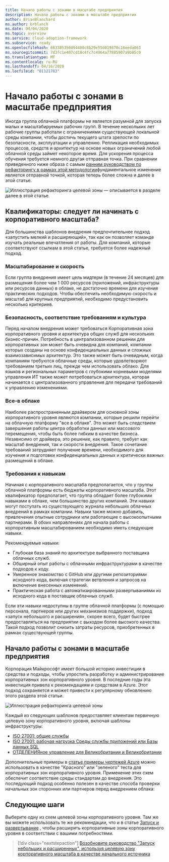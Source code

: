 ```yaml
---
title: Начало работы с зонами в масштабе предприятия
description: Начало работы с зонами в масштабе предприятия
author: BrianBlanchard
ms.author: brblanch
ms.date: 04/04/2020
ms.topic: overview
ms.service: cloud-adoption-framework
ms.subservice: ready
ms.openlocfilehash: 683385356d94400c8b29e55d019870c18eeda863
ms.sourcegitcommit: 7d3fc1e407cd18c4fc7c4964a77885907a9b85c0
ms.translationtype: MT
ms.contentlocale: ru-RU
ms.lasthandoff: 04/16/2020
ms.locfileid: "81121783"
---
```

# <a name="start-with-enterprise-scale-landing-zones"></a>Начало работы с зонами в масштабе предприятия

Иногда группа облачной платформы не является разумной для запуска малых и масштабируемых рабочих групп. В течение нескольких лет рабочие группы работали с ограничениями существующей локальной среды компании, чтобы достичь текущего штата зрелости по безопасности, эксплуатации и управлению. Репликация необходимых процессов, средств и архитектур на основе новых ограничений любой облачной среды займет некоторое время. Для ускорения процесса обучения требуется немного другая отправная точка. При сравнении приведенного ниже образа с самым [ранним руководством по рефакторингу в рамках этой методологии](../landing-zone/refactor.md)фундаментальное изменение является отправной точкой, которая теперь более сложна и далее в этой статье.

![Иллюстрация рефакторинга целевой зоны — описывается в разделе далее в этой статье.](../../_images/ready/refactor-enterprise-scale.png)

<!-- markdownlint-disable MD026 -->

## <a name="qualifiers-should-i-start-with-enterprise-scale"></a>Квалификаторы: следует ли начинать с корпоративного масштаба?

Для большинства шаблонов внедрения предпочтительнее подход «запустить мелкий и расширяющий», так как он позволяет команде изучать реальные впечатления от работы. Для компаний, которые соответствуют ссылкам в этой статье, требуется более надежный подход.

### <a name="scale-and-speed"></a>Масштабирование и скорость

Если группа внедрения имеет цель мидтерм (в течение 24 месяцев) для размещения более чем 1 000 ресурсов (приложений, инфраструктуры или ресурсов данных) в облаке, не достаточно времени для изучения практических подходов. Чтобы обеспечить необходимую скорость и масштаб для крупных предприятий, необходимо предустановить несколько критериев.

### <a name="security-compliance-and-culture"></a>Безопасность, соответствие требованиям и культура

Перед началом внедрения может требоваться Корпоративная зона корпоративного уровня и архитектура общих служб для нескольких бизнес-причин. Потребность в централизованном решении для корпоративных зон может быть очевидна для компаний, компании которых созданы на основе конфиденциальных данных и сложных взаимозависимых архитектур. Это также может быть очевидным, когда компаниям требуются облачные среды, которые удовлетворяют требованиям третьих лиц, прежде чем использовать облако. Для языков и региональных параметров с глубокими корневыми моделями управления ИТ также может потребоваться архитектура, которая начинается с централизованного управления для передачи требований к управлению изменениями.

### <a name="all-in-on-the-cloud"></a>Все-в облаке

Наиболее распространенным драйвером для основной зоны корпоративного уровня являются компании, которые решили перейти на облачную платформу "все в облаке". Это может быть следствием завершения работы центра обработки данных или массового перемещения, чтобы быть более гибким в качестве бизнеса. Независимо от драйвера, это решение, как правило, требует как масштаб внедрения, так и скорости внедрения. Такое сочетание требований затрудняет получение времени, необходимого для изучения и подготовки конфиденциальных данных и критически важных размещений в облаке.

### <a name="skill-requirements"></a>Требования к навыкам

Начиная с корпоративного масштаба предполагается, что у группы облачной платформы есть бюджеты корпоративного масштаба. Этот квалификатор предполагает, что группа обладает более глубокими навыками в облаке, чем большинство других компаний. Эти навыки могут поступать из существующего журнала небольших облачных внедрений в рамках компании. Навыки также можно добавить, привлечения опытные сотрудники или работающие с высокоопытными партнерами. В обоих направлениях для начала работы с корпоративным масштабированием необходимо иметь следующие навыки.

Рекомендуемые навыки:

- Глубокая база знаний по архитектуре выбранного поставщика облачных служб.
- Обширный опыт работы с облачными инфраструктурами в качестве подходов к коду.
- Умеренное знакомство с GitHub или другими репозиториями исходного кода, включая стратегии ветвления и запросов на включение внесенных изменений.
- Практическая работа с автоматизированными развертываниями из исходного кода в поставщик облачных служб.

Если эти навыки недоступны в группе облачной платформы (с помощью персонала, партнеров или других механизмов поддержки), подход «запуск небольшого и расширения», скорее всего, будет быстрее предоставляться на предприятии с выходом более высокого качества. Такой подход позволит снизить затраты ресурсов, приобретенных в рамках существующей группы.

## <a name="start-with-an-enterprise-scale-landing-zones"></a>Начало работы с зонами в масштабе предприятия

Корпорация Майкрософт имеет большой историю инвестиции в средства и подходы, чтобы упростить разработку и администрирование корпоративных зон корпоративного уровня. В последние годы эта инвестиция привела к рекомендациям и средствам в Azure. Этот подход сохраняется и может привести к регулярному обновлению этого раздела этой статьи.

![Иллюстрация рефакторинга целевой зоны](../../_images/ready/refactor-enterprise-scale.png)

Каждый из следующих шаблонов предоставляет клиентам первичную целевую зону корпоративного уровня, включая шаблоны инфраструктуры:

- [ISO 27001: общие службы](https://docs.microsoft.com/azure/governance/blueprints/samples/iso27001-shared)
- [ISO 27001: рабочая нагрузка Среды службы приложений или Базы данных SQL](https://docs.microsoft.com/azure/governance/blueprints/samples/iso27001-ase-sql-workload)
- [ОТДЕЛЕНИЯное управление для Великобритании и Великобритании](https://docs.microsoft.com/azure/governance/blueprints/samples/ukofficial)

Дополнительные примеры в [статье примеры чертежей Azure](https://docs.microsoft.com/azure/governance/blueprints/samples) можно использовать в качестве "Красного" или "зеленого" теста для корпоративных зон корпоративного уровня. Применение этих схем обеспечит соответствие среды стандартам до внедрения. Это последующий подход особенно полезен в качестве способа проверки начальных зон сторонних или партнеров перед внедрением облака:

## <a name="next-steps"></a>Следующие шаги

Выберите одну из схем целевой зоны корпоративного уровня.
Там же вы можете использовать те же рекомендации, что и в статье [Запуск и развертывание](./index.md) , чтобы расширить корпоративные зоны корпоративного уровня в соответствии с вашими потребностями.

> [!div class="nextstepaction"]
> [Возобновите руководство "Запуск небольших и расширенных", используя целевую зону корпоративного масштаба в качестве начального источника](./index.md)
